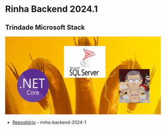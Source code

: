 # Rinha Backend 2024.1

## Trindade Microsoft Stack

![Trindade MS](readme/Trindade-ms.png)

- [Repositório](https://breakdance.github.io/breakdance/) - rinha-backend-2024-1